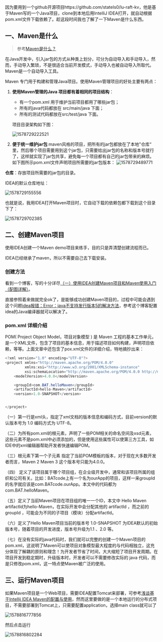 因为要用到一个github开源项目https://github.com/stateIs0/lu-raft-kv，他是基于Maven写的一个Java项目，clone到本地后用IntelliJ IDEA打开，就自动根据pom.xml文件下载依赖了。趁这段时间我也了解了一下Maven是什么东西。

## 一、Maven是什么

> 参考[Maven是什么？](https://blog.csdn.net/tristanly/article/details/89953997)

  在Java开发中，引入jar包的方式从种类上划分，可分为自动导入和手动导入，然而，手动导入繁琐，不是很适合当前开发模式，手动导入也被自动导入所取代。Maven是一个自动导入工具。

Maven 专门用于构建和管理Java项目。使用Maven管理项目的好处主要有两点：

1. **使用Maven管理的Java 项目都有着相同的项目结构**：

   - 有一个pom.xml 用于维护当前项目都用了哪些jar包；
   - 所有的java代码都放在 src/main/java 下面； 
   - 所有的测试代码都放在src/test/java 下面。

   项目目录架构如下图：

   ![1578729222521](Maven工具.assets/1578729222521.png) 

2. **便于统一维护jar包**
   maven风格的项目，把所有的jar包都放在了本地"仓库“ 里，然后哪个项目需要用到这个jar包，只需要给出jar包的名称和版本号就行了，这样就实现了jar包共享，避免每一个项目都有自己的jar包带来的麻烦。
   如下图所示pom.xml文件声明项目所需要的jar包版本：
   ![1578729489771](Maven工具.assets/1578729489771.png)



**仓库**：存放项目所需要的jar包的目录。

IDEA的默认仓库地址：

![1578729155556](Maven工具.assets/1578729155556.png)

也就是说，我用IDEA打开Maven项目时，它自动下载的依赖包都下载到这个目录下了：

![1578729702385](Maven工具.assets/1578729702385.png)



## 二、创建Maven项目

使用IDEA创建一个Maven demo项目来练手，目的只是弄清楚创建流程而已。

IDEA已经继承了maven，所以不需要自己去下载安装。



### 创建方法

看到一个博客，写的十分详尽[（一）使用IDEA创建Maven项目和Maven使用入门（配图详解）](https://blog.csdn.net/wfy2695766757/article/details/81189291)。

直接参照着来做就完全ok了，是能够成功创建Maven项目的，过程中可能会遇到这个问题[idea报错：Error：java不支持发行版本5的解决方法](https://www.cnblogs.com/wqy0314/p/11726107.html)，参考这个博客配置idea的Java编译器就可以解决了。



### pom.xml 详细介绍

POM( Project Object Model，项目对象模型 ) 是 Maven 工程的基本工作单元，是一个XML文件，包含了项目的基本信息，用于描述项目如何构建，声明项目依赖，等等。上面文章中还包含了pox.xml文件的详细介绍，特地摘抄出来：

```java
<?xml version="1.0" encoding="UTF-8"?>
<project xmlns="http://maven.apache.org/POM/4.0.0"
         xmlns:xsi="http://www.w3.org/2001/XMLSchema-instance"
         xsi:schemaLocation="http://maven.apache.org/POM/4.0.0 http://maven.apache.org/xsd/maven-4.0.0.xsd">
    <modelVersion>4.0.0</modelVersion>

    <groupId>com.BAT.helloMaven</groupId>
    <artifactId>hello-Maven</artifactId>
    <version>1.0-SNAPSHOT</version>


</project>
```

（一）第一行是xml头，指定了xml文档的版本信息和编码方式，目前version的默认版本号为 1.0  编码方式为 UTF-8。

（二）<project>为所有pom.xml的根元素，声明了一些POM相关的命名空间及xsd元素，这些元素不是pom.xml中必须添加的，但是使用这些属性可以使第三方工具，如IDE中的xml编辑器帮助开发者快速编辑POM。

（三）根元素下第一个子元素 <modeVersion> 指定了当前POM模板的版本，对于现在大多数开发者而言，Maven 2  Maven 3 这个版本号只能为4.0.0。

（四）<groupId> 定义了该项目属于哪个项目组，在企业级开发中，通常和该项目所属的组织和公司有关。比如：BATcode上有一个名为ourApp的项目，这样一来groupId的名字就应该是com.BATcode.ourApp。本文中的代码都为com.BAT.helloMaven。

（五）<artifactId>定义了当前Maven项目在项目组的唯一一个ID，本文中 Hello Maven artifactId为hello-Maven，在实际开发中会分配其他的 artifactId ，而之前的 groupId ，可能会为不同的子项目（模块）分配artifactId。

（六）<version>定义了Hello Maven项目当前的版本号 1.0-SNAPSHOT 为IDEA默认的初始版本号，随着项目的开发进度，版本号升级为1.1 、2.0 等。

（七）在没有实际的java代码时，我们就可以完整的创建一个Maven项目的pom.xml，这说明了Maven可以使项目对象模型最大程度的与代码相独立，这充分体现了解耦的原则和理念！为开发者节省了时间，大大缩短了项目开发周期。在项目开发到稳定期时，升级版本时，开发者可以不需要修改实际的 java 代码，而是只修改pom.xml，这一特点使Maven被广泛的使用。




## 三、运行Maven项目

如果Maven项目是一个Web项目，需要IDEA配置Tomcat来部署，可参考[浅谈基于Intellij IDEA Maven的配置与使用](https://www.linuxidc.com/Linux/2019-08/159791.htm)，然而这里要做的是一个本地运行的分布式项目，不需要部署到Tomcat上，只需要配置application，选择main class就可以了

![1578816777856](Maven工具.assets/1578816777856.png)

然后点击运行

![1578816802284](Maven工具.assets/1578816802284.png) 
